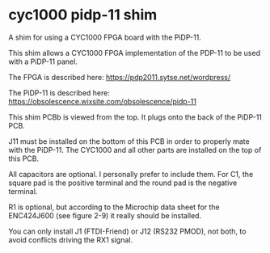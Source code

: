 # cyc1000 pidp-11 shim
A shim for using a CYC1000 FPGA board with the PiDP-11.

This shim allows a CYC1000 FPGA implementation of the PDP-11 to be used with a PiDP-11 panel.

The FPGA is described here:  https://pdp2011.sytse.net/wordpress/

The PiDP-11 is described here:  https://obsolescence.wixsite.com/obsolescence/pidp-11

This shim PCBb is viewed from the top.  It plugs onto the back of the PiDP-11 PCB.

J11 must be installed on the bottom of this PCB in order to properly mate with the PiDP-11.  The CYC1000 and all other parts are installed on the top of this PCB.

All capacitors are optional.  I personally prefer to include them.  For C1, the square pad is the positive terminal and the round pad is the negative terminal.

R1 is optional, but according to the Microchip data sheet for the ENC424J600 (see figure 2-9) it really should be installed.

You can only install J1 (FTDI-Friend) or J12 (RS232 PMOD), not both, to avoid conflicts driving the RX1 signal.
